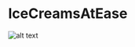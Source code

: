 # IceCreamsAtEase
![alt text](https://raw.githubusercontent.com/username/projectname/branch/path/to/1.jpeg)
